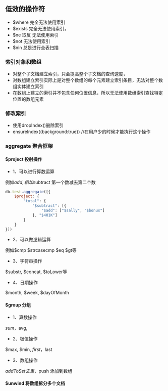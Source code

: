 ## 低效的操作符

* $where 完全无法使用索引
* $exists 完全无法使用索引，
* $ne 取反 无法使用索引
* $not 无法使用索引
* $nin 总是进行全表扫描

### 索引对象和数组

*  对整个子文档建立索引，只会提高整个子文档的查询速度，
*  对数组建立索引实际上是对整个数组的每个元素建立索引条目，无法对整个数组实体建立索引
*  在数组上建立的索引并不包含任何位置信息，所以无法使用数组索引查找特定位置的数组元素

### 修改索引

* 使用dropIndex()删除索引
* ensureIndex({background:true}) //在用户少的时候才能执行这个操作

### aggregate 聚合框架

#### $project 投射操作

* 1、可以进行算数运算

例如$add, 相加$subtract 第一个数减去第二个数

``` js
db.test.aggregate([{
    $project: {
        "total": {
            "$subtract": [{
                "$add": ["$sally", "$bonus"]
            }, "$401K"]
        }
    }
}])
```

* 2、可以做逻辑运算

例如$cmp $strcasecmp $eq $gt等

* 3、字符串操作

$substr, $concat, $toLower等

* 4、日期操作

$month, $week, $dayOfMonth

#### $group 分组

* 1、算数操作

$sum，$avg, 

* 2、极值操作

$max, $min, $first，$last

* 3、数组操作

$addToSet去重，$push 添加到数组

#### $unwind 将数组拆分多个文档

